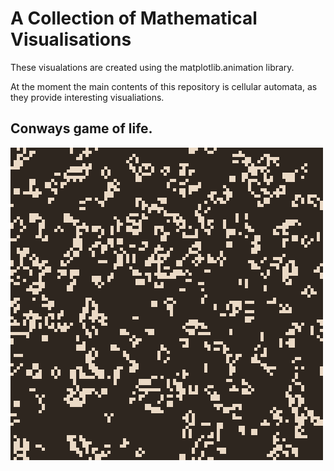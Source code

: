 # A Collection of Mathematical Visualisations

These visualations are created using the matplotlib.animation library.

At the moment the main contents of this repository is cellular automata, as they provide interesting visualiations.

## Conways game of life.


![Conways game of life animation](./anims/game_of_life.gif)
